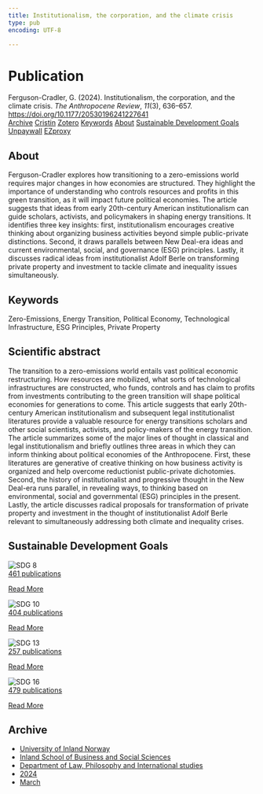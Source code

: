 ```yaml
---
title: Institutionalism, the corporation, and the climate crisis
type: pub
encoding: UTF-8

---
```

<h1>Publication</h1>
<article id="csl-bib-container-7EI3F3JK" class="csl-bib-container">
  <div class="csl-bib-body"> <div class="csl-entry">Ferguson-Cradler, G. (2024). Institutionalism, the corporation, and the climate crisis. <i>The Anthropocene Review</i>, <i>11</i>(3), 636–657. <a href="https://doi.org/10.1177/20530196241227641">https://doi.org/10.1177/20530196241227641</a></div> </div>
  <div class="csl-bib-buttons">
    <a href="#taxonomy-article-7EI3F3JK" alt="archive" class="csl-bib-button">Archive</a>
    <a href="https://app.cristin.no/results/show.jsf?id=2255575" alt="Cristin" class="csl-bib-button">Cristin</a>
    <a href="http://zotero.org/groups/5881554/items/7EI3F3JK" alt="Zotero" class="csl-bib-button">Zotero</a>
    <a href="#keywords-article-7EI3F3JK" alt="keywords" class="csl-bib-button">Keywords</a>
    <a href="#about-article-7EI3F3JK" alt="about_pub" class="csl-bib-button">About</a>
    <a href="#sdg-article-7EI3F3JK" alt="sdg" class="csl-bib-button">Sustainable Development Goals</a>
    <a href="https://journals.sagepub.com/doi/pdf/10.1177/20530196241227641" alt="Unpaywall" class="csl-bib-button">Unpaywall</a>
    <a href="https://journals.sagepub.com/doi/pdf/10.1177/20530196241227641" alt="EZproxy" class="csl-bib-button">EZproxy</a>
  </div>
  <div id="csl-bib-meta-container-7EI3F3JK"></div>
</article>
<div id="csl-bib-meta-7EI3F3JK" class="csl-bib-meta">
  <article id="about-article-7EI3F3JK" class="about_pub-article">
    <h1>About</h1>
    Ferguson-Cradler explores how transitioning to a zero-emissions world requires major changes in how economies are structured. They highlight the importance of understanding who controls resources and profits in this green transition, as it will impact future political economies. The article suggests that ideas from early 20th-century American institutionalism can guide scholars, activists, and policymakers in shaping energy transitions. It identifies three key insights: first, institutionalism encourages creative thinking about organizing business activities beyond simple public-private distinctions. Second, it draws parallels between New Deal-era ideas and current environmental, social, and governance (ESG) principles. Lastly, it discusses radical ideas from institutionalist Adolf Berle on transforming private property and investment to tackle climate and inequality issues simultaneously.
  </article>
  <article id="keywords-article-7EI3F3JK" class="keywords-article">
    <h1>Keywords</h1>
    Zero-Emissions, Energy Transition, Political Economy, Technological Infrastructure, ESG Principles, Private Property
  </article>
  <article id="abstract-article-7EI3F3JK" class="abstract-article">
    <h1>Scientific abstract</h1>
    The transition to a zero-emissions world entails vast political economic restructuring. How resources are mobilized, what sorts of technological infrastructures are constructed, who funds, controls and has claim to profits from investments contributing to the green transition will shape political economies for generations to come. This article suggests that early 20th-century American institutionalism and subsequent legal institutionalist literatures provide a valuable resource for energy transitions scholars and other social scientists, activists, and policy-makers of the energy transition. The article summarizes some of the major lines of thought in classical and legal institutionalism and briefly outlines three areas in which they can inform thinking about political economies of the Anthropocene. First, these literatures are generative of creative thinking on how business activity is organized and help overcome reductionist public-private dichotomies. Second, the history of institutionalist and progressive thought in the New Deal-era runs parallel, in revealing ways, to thinking based on environmental, social and governmental (ESG) principles in the present. Lastly, the article discusses radical proposals for transformation of private property and investment in the thought of institutionalist Adolf Berle relevant to simultaneously addressing both climate and inequality crises.
  </article>
  <article id="sdg-article-7EI3F3JK" class="sdg-article">
    <h1>Sustainable Development Goals</h1>
    <div class="sdg-container"><div id="sdg8" class="sdg">
        <img src="{{< params subfolder >}}images/sdg/sdg08_en.png" class="image" alt="SDG 8">
        <div class="sdg-overlay">
          <a href="/en/archive/?key=?sdg=8#archive" class="sdg-publication-count"><span>461</span> publications</a>
          <p><a href="https://sdgs.un.org/goals/goal8" class="sdg-read-more">Read More</a></p>
        </div>
      </div> <div id="sdg10" class="sdg">
        <img src="{{< params subfolder >}}images/sdg/sdg10_en.png" class="image" alt="SDG 10">
        <div class="sdg-overlay">
          <a href="/en/archive/?key=?sdg=10#archive" class="sdg-publication-count"><span>404</span> publications</a>
          <p><a href="https://sdgs.un.org/goals/goal10" class="sdg-read-more">Read More</a></p>
        </div>
      </div> <div id="sdg13" class="sdg">
        <img src="{{< params subfolder >}}images/sdg/sdg13_en.png" class="image" alt="SDG 13">
        <div class="sdg-overlay">
          <a href="/en/archive/?key=?sdg=13#archive" class="sdg-publication-count"><span>257</span> publications</a>
          <p><a href="https://sdgs.un.org/goals/goal13" class="sdg-read-more">Read More</a></p>
        </div>
      </div> <div id="sdg16" class="sdg">
        <img src="{{< params subfolder >}}images/sdg/sdg16_en.png" class="image" alt="SDG 16">
        <div class="sdg-overlay">
          <a href="/en/archive/?key=?sdg=16#archive" class="sdg-publication-count"><span>479</span> publications</a>
          <p><a href="https://sdgs.un.org/goals/goal16" class="sdg-read-more">Read More</a></p>
        </div>
      </div></div>
  </article>
  <article id="taxonomy-article-7EI3F3JK" class="taxonomy-article">
    <h1>Archive</h1>
    <ul>
      <li>
        <a href="/en/archive/?key=3DCRN523">University of Inland Norway</a>
      </li>
      <li>
        <a href="/en/archive/?key=DU8Q9LN9">Inland School of Business and Social Sciences</a>
      </li>
      <li>
        <a href="/en/archive/?key=ITYAG68H">Department of Law, Philosophy and International studies</a>
      </li>
      <li>
        <a href="/en/archive/?key=KVIAK4ZQ">2024</a>
      </li>
      <li>
        <a href="/en/archive/?key=ERNIDNF6">March</a>
      </li>
    </ul>
  </article>
</div>
